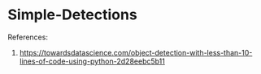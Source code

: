 # Simple-Detections
References:
1. https://towardsdatascience.com/object-detection-with-less-than-10-lines-of-code-using-python-2d28eebc5b11
